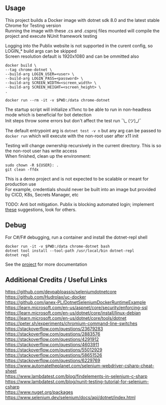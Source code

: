 ## Usage
This project builds a Docker image with dotnet sdk 8.0 and the latest stable Chrome for Testing version  
Running the image with these .cs and .csproj files mounted will compile the project and execute NUnit framework testing  

Logging into the Publix website is not supported in the curent config, so LOGIN_* build args can be skipped  
Screen resolution default is 1920x1080 and can be ommitted also  

```
docker build \
--tag chrome-dotnet \
--build-arg LOGIN_USER=<user> \
--build-arg LOGIN_PASS=<password> \
--build-arg SCREEN_WIDTH=<screen_width> \
--build-arg SCREEN_HEIGHT=<screen_height> \
.

docker run --rm -it -v $PWD:/data chrome-dotnet
```
The startup script will initialize x11vnc to be able to run in non-headless mode which is beneficial for bot detection  
Init steps throw some errors but don't affect the test run ¯\\_ (ツ)_/¯  

The default entrypoint arg is `dotnet test -v n` but any arg can be passed to `docker run` which will execute with the non-root user after x11 init  

Testing will change ownership recursively in the current directory. This is so the non-root user has write access  
When finished, clean up the environment:  
```
sudo chown -R ${USER}: .
git clean -ffdx
```

This is a demo project and is not expected to be scalable or meant for production use  
For example, credentials should never be built into an image but provided by CICD, K8s, Secrets Manager, etc  

TODO: Anti bot mitigation. Publix is blocking automated login; implement [these](https://piprogramming.org/articles/How-to-make-Selenium-undetectable-and-stealth--7-Ways-to-hide-your-Bot-Automation-from-Detection-0000000017.html) suggestions, look for others. 

## Debug
For C#/F# debugging, run a container and install the dotnet-repl shell  
```
docker run -it -v $PWD:/data chrome-dotnet bash
dotnet tool install --tool-path /usr/local/bin dotnet-repl
dotnet repl
```
See the [project](https://github.com/jonsequitur/dotnet-repl) for more documentation  

## Additional Credits / Useful Links
https://github.com/devpabloassis/seleniumdotnetcore  
https://github.com/Hudrolax/uc-docker  
https://github.com/janex-PL/DotnetSeleniumDockerRuntimeExample  
https://learn.microsoft.com/en-us/aspnet/core/security/enforcing-ssl  
https://learn.microsoft.com/en-us/dotnet/core/install/linux-debian  
https://learn.microsoft.com/en-us/dotnet/core/tools/dotnet  
https://peter.sh/experiments/chromium-command-line-switches
https://stackoverflow.com/questions/23679283  
https://stackoverflow.com/questions/2883576  
https://stackoverflow.com/questions/4291912  
https://stackoverflow.com/questions/4603911  
https://stackoverflow.com/questions/55012929
https://stackoverflow.com/questions/58651526  
https://stackoverflow.com/questions/6229769  
https://www.automatetheplanet.com/selenium-webdriver-csharp-cheat-sheet  
https://www.lambdatest.com/blog/findelements-in-selenium-c-sharp  
https://www.lambdatest.com/blog/nunit-testing-tutorial-for-selenium-csharp  
https://www.nuget.org/packages  
https://www.selenium.dev/selenium/docs/api/dotnet/index.html  
